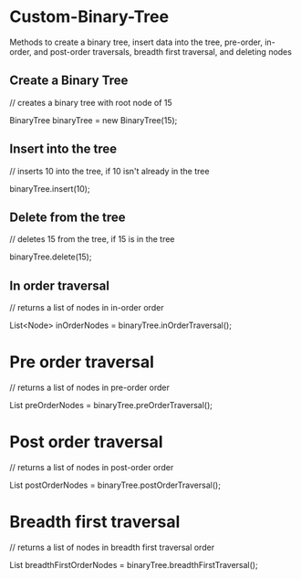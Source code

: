 # Custom-Binary-Tree
Methods to create a binary tree, insert data into the tree, pre-order, in-order, and post-order traversals, breadth first traversal, and deleting nodes

## Create a Binary Tree
// creates a binary tree with root node of 15

BinaryTree binaryTree = new BinaryTree(15);

## Insert into the tree
// inserts 10 into the tree, if 10 isn't already in the tree

binaryTree.insert(10);

## Delete from the tree
// deletes 15 from the tree, if 15 is in the tree

binaryTree.delete(15);

## In order traversal
// returns a list of nodes in in-order order

List\<Node\> inOrderNodes = binaryTree.inOrderTraversal();

# Pre order traversal
// returns a list of nodes in pre-order order

List<Node> preOrderNodes = binaryTree.preOrderTraversal();

# Post order traversal
// returns a list of nodes in post-order order

List<Node> postOrderNodes = binaryTree.postOrderTraversal();

# Breadth first traversal
// returns a list of nodes in breadth first traversal order

List<Node> breadthFirstOrderNodes = binaryTree.breadthFirstTraversal();

